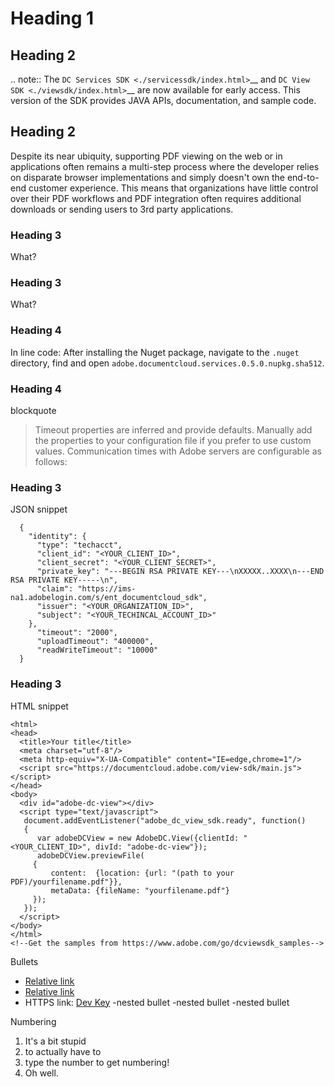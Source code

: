 # Heading 1

## Heading 2

.. note:: The `DC Services SDK <./servicessdk/index.html>`__ and `DC View SDK <./viewsdk/index.html>`__ are now available for early access. This version of the SDK provides JAVA APIs, documentation, and sample code.  

## Heading 2

Despite its near ubiquity, supporting PDF viewing on the web or in applications often remains a multi-step process where the developer relies on disparate browser implementations and simply doesn't own the end-to-end customer experience. This means that organizations have little control over their PDF workflows and PDF integration often requires additional downloads or sending users to 3rd party applications. 

### Heading 3

What? 


### Heading 3

What? 


### Heading 4

In line code: After installing the Nuget package, navigate to the `.nuget` directory, find and open `adobe.documentcloud.services.0.5.0.nupkg.sha512`.


### Heading 4

blockquote 

> Timeout properties are inferred and provide defaults. Manually add the properties to your configuration file if you prefer to use custom values. Communication times with Adobe servers are configurable as follows: 

### Heading 3

JSON snippet

```
  {
    "identity": {
      "type": "techacct",
      "client_id": "<YOUR_CLIENT_ID>",
      "client_secret": "<YOUR_CLIENT_SECRET>",
      "private_key": "---BEGIN RSA PRIVATE KEY---\nXXXXX..XXXX\n---END RSA PRIVATE KEY-----\n",
      "claim": "https://ims-na1.adobelogin.com/s/ent_documentcloud_sdk",
      "issuer": "<YOUR_ORGANIZATION_ID>",
      "subject": "<YOUR_TECHINCAL_ACCOUNT_ID>"
    },
      "timeout": "2000",
      "uploadTimeout": "400000",
      "readWriteTimeout": "10000"
  }
```

### Heading 3

HTML snippet

```
<html>
<head>
  <title>Your title</title>
  <meta charset="utf-8"/>
  <meta http-equiv="X-UA-Compatible" content="IE=edge,chrome=1"/>
  <script src="https://documentcloud.adobe.com/view-sdk/main.js"></script>
</head>
<body>
  <div id="adobe-dc-view"></div>
  <script type="text/javascript">
   document.addEventListener("adobe_dc_view_sdk.ready", function()
   {
      var adobeDCView = new AdobeDC.View({clientId: "<YOUR_CLIENT_ID>", divId: "adobe-dc-view"});
      adobeDCView.previewFile(
     {
         content:  {location: {url: "(path to your PDF)/yourfilename.pdf"}},
         metaData: {fileName: "yourfilename.pdf"}
     });
   });
  </script>
</body>
</html>
<!--Get the samples from https://www.adobe.com/go/dcviewsdk_samples-->
```

Bullets

* [Relative link](./servicessdk/index.html)
* [Relative link](./viewsdk/index.html)
* HTTPS link: [Dev Key](https://www.adobe.com/go/dcsdk_requestform)
    -nested bullet
    -nested bullet
    -nested bullet

Numbering

1. It's a bit stupid
2. to actually have to
3. type the number to get numbering!
4. Oh well. 